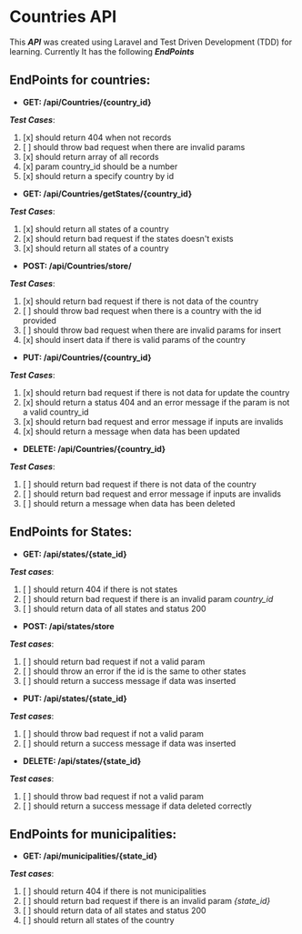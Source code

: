 # Countries API

This **_API_** was created using Laravel and Test Driven Development (TDD) for learning. Currently It has the following **_EndPoints_**

## EndPoints for countries:

-   **GET: /api/Countries/{country_id}**

**_Test Cases_**:

1.  [x] should return 404 when not records
1.  [ ] should throw bad request when there are invalid params
1.  [x] should return array of all records
1.  [x] param country_id should be a number
1.  [x] should return a specify country by id

-   **GET: /api/Countries/getStates/{country_id}**

**_Test Cases_**:

1.  [x] should return all states of a country
1.  [x] should return bad request if the states doesn't exists
1.  [x] should return all states of a country

-   **POST: /api/Countries/store/**

**_Test Cases_**:

1.  [x] should return bad request if there is not data of the country
1.  [ ] should throw bad request when there is a country with the id provided
1.  [ ] should throw bad request when there are invalid params for insert
1.  [x] should insert data if there is valid params of the country

-   **PUT: /api/Countries/{country_id}**

**_Test Cases_**:

1.  [x] should return bad request if there is not data for update the country
1.  [x] should return a status 404 and an error message if the param is not a valid country_id
1.  [x] should return bad request and error message if inputs are invalids
1.  [x] should return a message when data has been updated

-   **DELETE: /api/Countries/{country_id}**

**_Test Cases_**:

1.  [ ] should return bad request if there is not data of the country
1.  [ ] should return bad request and error message if inputs are invalids
1.  [ ] should return a message when data has been deleted

## EndPoints for States:

-   **GET: /api/states/{state_id}**

**_Test cases_**:

1.  [ ] should return 404 if there is not states
1.  [ ] should return bad request if there is an invalid param _country_id_
1.  [ ] should return data of all states and status 200

-   **POST: /api/states/store**

**_Test cases_**:

1.  [ ] should return bad request if not a valid param
1.  [ ] should throw an error if the id is the same to other states
1.  [ ] should return a success message if data was inserted

-   **PUT: /api/states/{state_id}**

**_Test cases_**:

1.  [ ] should throw bad request if not a valid param
1.  [ ] should return a success message if data was inserted

-   **DELETE: /api/states/{state_id}**

**_Test cases_**:

1.  [ ] should throw bad request if not a valid param
1.  [ ] should return a success message if data deleted correctly

## EndPoints for municipalities:

-   **GET: /api/municipalities/{state_id}**

**_Test cases_**:

1.  [ ] should return 404 if there is not municipalities
1.  [ ] should return bad request if there is an invalid param _{state_id}_
1.  [ ] should return data of all states and status 200
1.  [ ] should return all states of the country
